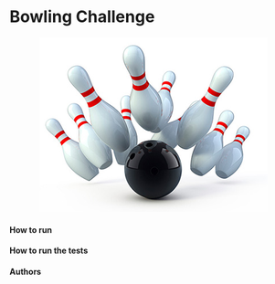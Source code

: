 
Bowling Challenge
=================

<p align="center">
  <img src="./public/images/bowling.jpg"/>
</p>

#### How to run ####

#### How to run the tests ####

#### Authors ####
